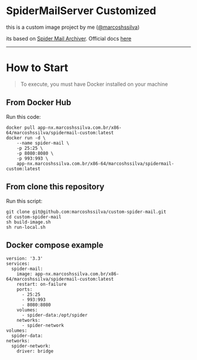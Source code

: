 # SpiderMailServer Customized
this is a custom image project by me ([@marcoshssilva](https://github.com/marcoshssilva))

its based on [Spider Mail Archiver](https://spiderd.io/). Official docs [here](https://spiderd.io/docs/index.html)

---

# How to Start

> To execute, you must have Docker installed on your machine

## From Docker Hub

Run this code:
```
docker pull app-nx.marcoshssilva.com.br/x86-64/marcoshssilva/spidermail-custom:latest
docker run -d \
    --name spider-mail \
    -p 25:25 \
    -p 8080:8080 \
    -p 993:993 \
    app-nx.marcoshssilva.com.br/x86-64/marcoshssilva/spidermail-custom:latest
```


## From clone this repository

Run this script:
```
git clone git@github.com:marcoshssilva/custom-spider-mail.git
cd custom-spider-mail
sh build-image.sh
sh run-local.sh
```

## Docker compose example

```
version: '3.3'
services:
  spider-mail:
    image: app-nx.marcoshssilva.com.br/x86-64/marcoshssilva/spidermail-custom:latest
    restart: on-failure
    ports:
      - 25:25
      - 993:993
      - 8080:8080
    volumes:
      - spider-data:/opt/spider
    networks:
      - spider-network
volumes:
  spider-data:
networks:
  spider-network:
    driver: bridge
```
